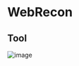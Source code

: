 # WebRecon
## Tool

![image](https://github.com/5hank4r/WebRecon/assets/34772838/d4edc431-e8df-460d-ba18-2343ee51da37)
